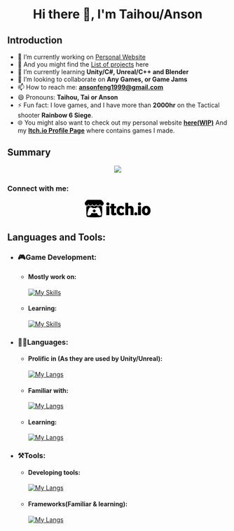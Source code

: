 ## <h1 align="center">Hi there 👋, I'm Taihou/Anson </h1>

## Introduction
<!-- - 🤔 I’m looking for help with ... -->
<!-- - 💬 Ask me about ... -->
- 🔭 I’m currently working on [Personal Website](https://github.com/TaihouAnF/TaihouAnF.github.io)
- 👀 And you might find the [List of projects](https://github.com/TaihouAnF/TaihouAnF/blob/main/Anson_link_to_work.pdf) here 
- 🌱 I’m currently learning **Unity/C#, Unreal/C++ and Blender**
- 👯 I’m looking to collaborate on **Any Games, or Game Jams**
- 📫 How to reach me: **ansonfeng1999@gmail.com**
- 😄 Pronouns: **Taihou, Tai or Anson**
- ⚡ Fun fact: I love games, and I have more than **2000hr** on the Tactical shooter **Rainbow 6 Siege**.
- 🌐 You might also want to check out my personal website [**here(WIP)**](https://taihouanf.github.io) And my [**Itch.io Profile Page**](https://taihoudesu.itch.io/) where contains games I made.

## Summary

<div align="center">
 
![](http://github-profile-summary-cards.vercel.app/api/cards/profile-details?username=TaihouAnF&theme=tokyonight) <!-- ![](http://github-profile-summary-cards.vercel.app/api/cards/stats?username=TaihouAnF&theme=tokyonight) -->

</div>

 ### Connect with me: 
 <p align="center">
 <a href="https://taihoudesu.itch.io/" target="_blank" rel="noreferrer"> <img src="https://github.com/AnsonFeng1999/AnsonFeng1999/blob/8d87d3efc7ad62a5638aac3f0dffb2795771a441/itchio-logo-black.png" alt="itch.io" width="150" height="40"/> </a>
 </p>

## Languages and Tools:

* ### 🎮Game Development:
  * #### Mostly work on:
    [![My Skills](https://skillicons.dev/icons?i=unity)](https://skillicons.dev)
  * #### Learning:
    [![My Skills](https://skillicons.dev/icons?i=unreal,blender)](https://skillicons.dev)

* ### 👩‍💻Languages:
  * #### Prolific in (As they are used by Unity/Unreal):
    [![My Langs](https://skillicons.dev/icons?i=c,cpp,cs)](https://skillicons.dev)
  * #### Familiar with:
    [![My Langs](https://skillicons.dev/icons?i=py,java,js,html,css,mysql)](https://skillicons.dev)
  * #### Learning:
    [![My Langs](https://skillicons.dev/icons?i=go,kotlin)](https://skillicons.dev)
  
* ### ⚒Tools:
  * #### Developing tools:
    [![My Langs](https://skillicons.dev/icons?i=vscode,visualstudio,git,vite)](https://skillicons.dev)
  * #### Frameworks(Familiar & learning):
    [![My Langs](https://skillicons.dev/icons?i=flask,nodejs,spring)](https://skillicons.dev)
